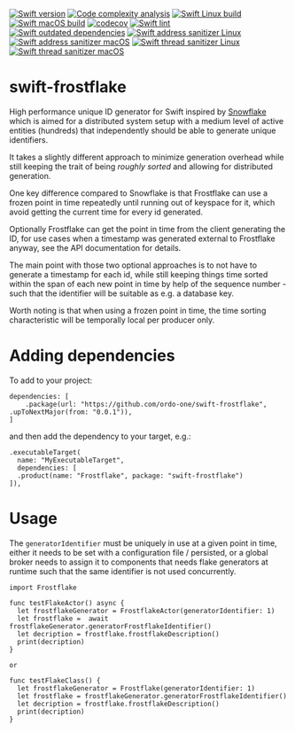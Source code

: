 [![Swift version](https://img.shields.io/badge/Swift-5.6-orange?style=flat-square)](https://img.shields.io/badge/Swift-5.6-orange?style=flat-square) [![Code complexity analysis](https://github.com/ordo-one/swift-frostflake/actions/workflows/scc-code-complexity.yml/badge.svg)](https://github.com/ordo-one/swift-frostflake/actions/workflows/scc-code-complexity.yml) [![Swift Linux build](https://github.com/ordo-one/swift-frostflake/actions/workflows/swift-linux-build.yml/badge.svg)](https://github.com/ordo-one/swift-frostflake/actions/workflows/swift-linux-build.yml) [![Swift macOS build](https://github.com/ordo-one/swift-frostflake/actions/workflows/swift-macos-build.yml/badge.svg)](https://github.com/ordo-one/swift-frostflake/actions/workflows/swift-macos-build.yml) [![codecov](https://codecov.io/gh/ordo-one/swift-frostflake/branch/main/graph/badge.svg?token=ZHJ2bqnmhG)](https://codecov.io/gh/ordo-one/swift-frostflake)
[![Swift lint](https://github.com/ordo-one/swift-frostflake/actions/workflows/swift-lint.yml/badge.svg)](https://github.com/ordo-one/swift-frostflake/actions/workflows/swift-lint.yml) [![Swift outdated dependencies](https://github.com/ordo-one/swift-frostflake/actions/workflows/swift-outdated-dependencies.yml/badge.svg)](https://github.com/ordo-one/swift-frostflake/actions/workflows/swift-outdated-dependencies.yml)
[![Swift address sanitizer Linux](https://github.com/ordo-one/swift-frostflake/actions/workflows/swift-address-sanitizer-linux.yml/badge.svg)](https://github.com/ordo-one/swift-frostflake/actions/workflows/swift-address-sanitizer-linux.yml) [![Swift address sanitizer macOS](https://github.com/ordo-one/swift-frostflake/actions/workflows/swift-address-sanitizer-macos.yml/badge.svg)](https://github.com/ordo-one/swift-frostflake/actions/workflows/swift-address-sanitizer-macos.yml) [![Swift thread sanitizer Linux](https://github.com/ordo-one/swift-frostflake/actions/workflows/swift-thread-sanitizer-linux.yml/badge.svg)](https://github.com/ordo-one/swift-frostflake/actions/workflows/swift-thread-sanitizer-linux.yml) [![Swift thread sanitizer macOS](https://github.com/ordo-one/swift-frostflake/actions/workflows/swift-thread-sanitizer-macos.yml/badge.svg)](https://github.com/ordo-one/swift-frostflake/actions/workflows/swift-thread-sanitizer-macos.yml)

# swift-frostflake

High performance unique ID generator for Swift inspired by [Snowflake](https://blog.twitter.com/engineering/en_us/a/2010/announcing-snowflake)
which is aimed for a distributed system setup with a medium level of active entities (hundreds) that independently
should be able to generate unique identifiers.

It takes a slightly different approach to minimize generation overhead while still keeping the trait 
of being _roughly sorted_ and allowing for distributed generation.

One key difference compared to Snowflake is that Frostflake can use a frozen point in time repeatedly
until running out of keyspace for it, which avoid getting the current time for every id generated.

Optionally Frostflake can get the point in time from the client generating the ID, for use cases
when a timestamp was generated external to Frostflake anyway, see the API documentation for details.

The main point with those two optional approaches is to not have to generate a timestamp for each 
id, while still keeping things time sorted within the span of each new point in time by help
of the sequence number - such that the identifier will be suitable as e.g. a database key.

Worth noting is that when using a frozen point in time, the time sorting characteristic will
be temporally local per producer only.

# Adding dependencies
To add to your project:
```
dependencies: [
    .package(url: "https://github.com/ordo-one/swift-frostflake", .upToNextMajor(from: "0.0.1")),
]
```

and then add the dependency to your target, e.g.:

```
.executableTarget(
  name: "MyExecutableTarget",
  dependencies: [
  .product(name: "Frostflake", package: "swift-frostflake")
]),
```
# Usage

The `generatorIdentifier` must be uniquely in use at a given point in time, either it needs to be
set with a configuration file / persisted, or a global broker needs to assign it to components 
that needs flake generators at runtime such that the same identifier is not used concurrently.

```
import Frostflake

func testFlakeActor() async {
  let frostflakeGenerator = FrostflakeActor(generatorIdentifier: 1)
  let frostflake =  await frostflakeGenerator.generatorFrostflakeIdentifier()
  let decription = frostflake.frostflakeDescription()
  print(decription)
}

or

func testFlakeClass() {
  let frostflakeGenerator = Frostflake(generatorIdentifier: 1)
  let frostflake = frostflakeGenerator.generatorFrostflakeIdentifier()
  let decription = frostflake.frostflakeDescription()
  print(decription)
}

```
